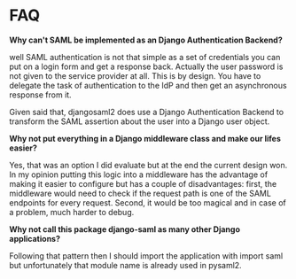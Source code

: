 FAQ
===

**Why can't SAML be implemented as an Django Authentication Backend?**

well SAML authentication is not that simple as a set of credentials you can
put on a login form and get a response back. Actually the user password is
not given to the service provider at all. This is by design. You have to
delegate the task of authentication to the IdP and then get an asynchronous
response from it.

Given said that, djangosaml2 does use a Django Authentication Backend to
transform the SAML assertion about the user into a Django user object.

**Why not put everything in a Django middleware class and make our lifes
easier?**

Yes, that was an option I did evaluate but at the end the current design
won. In my opinion putting this logic into a middleware has the advantage
of making it easier to configure but has a couple of disadvantages: first,
the middleware would need to check if the request path is one of the
SAML endpoints for every request. Second, it would be too magical and in
case of a problem, much harder to debug.

**Why not call this package django-saml as many other Django applications?**

Following that pattern then I should import the application with
import saml but unfortunately that module name is already used in pysaml2.
